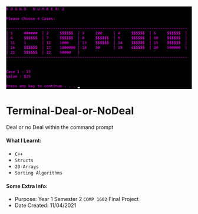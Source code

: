 ![alt text](https://github.com/DanielYatali/Terminal-Deal-or-NoDeal/blob/main/image.png)

# Terminal-Deal-or-NoDeal
Deal or no Deal within the command prompt

#### What I Learnt:
* `C++`
* `Structs `
* `2D-Arrays`
* `Sorting Algorithms`

#### Some Extra Info:
* Purpose: Year 1 Semester 2 `COMP 1602` Final Project
* Date Created: 11/04/2021
